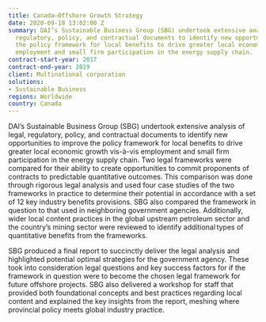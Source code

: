 ```yaml
---
title: Canada—Offshore Growth Strategy
date: 2020-09-18 13:02:00 Z
summary: DAI’s Sustainable Business Group (SBG) undertook extensive analysis of legal,
  regulatory, policy, and contractual documents to identify new opportunities to improve
  the policy framework for local benefits to drive greater local economic growth vis-à-vis
  employment and small firm participation in the energy supply chain.
contract-start-year: 2017
contract-end-year: 2019
client: Multinational corporation
solutions:
- Sustainable Business
regions: Worldwide
country: Canada
---
```


DAI’s Sustainable Business Group (SBG) undertook extensive analysis of legal, regulatory, policy, and contractual documents to identify new opportunities to improve the policy framework for local benefits to drive greater local economic growth vis-à-vis employment and small firm participation in the energy supply chain. Two legal frameworks were compared for their ability to create opportunities to commit proponents of contracts to predictable quantitative outcomes. This comparison was done through rigorous legal analysis and used four case studies of the two frameworks in practice to determine their potential in accordance with a set of 12 key industry benefits provisions. SBG also compared the framework in question to that used in neighboring government agencies. Additionally, wider local content practices in the global upstream petroleum sector and the country’s mining sector were reviewed to identify additional types of quantitative benefits from the frameworks. 

SBG produced a final report to succinctly deliver the legal analysis and highlighted potential optimal strategies for the government agency. These took into consideration legal questions and key success factors for if the framework in question were to become the chosen legal framework for future offshore projects. SBG also delivered a workshop for staff that provided both foundational concepts and best practices regarding local content and explained the key insights from the report, meshing where provincial policy meets global industry practice.
